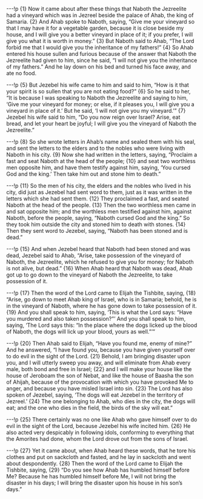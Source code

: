 ---!p
{1} Now it came about after these things that Naboth the Jezreelite 
had a vineyard which was in Jezreel beside the palace of Ahab, the king of Samaria. {2} And Ahab spoke to Naboth, saying, “Give me your vineyard so that I may have it for a vegetable garden, because it is close beside my house, and I will give you a better vineyard in place of it; if you prefer, I will give you what it is worth in money.” {3} But Naboth said to Ahab, “The Lord forbid me that I would give you the inheritance of my fathers!” {4} So Ahab entered his house sullen and furious because of the answer that Naboth the Jezreelite had given to him, since he said, “I will not give you the inheritance of my fathers.” And he lay down on his bed and turned his face away, and ate no food.

---!p
{5} But Jezebel his wife came to him and said to him, “How is it that your spirit is so sullen that you are not eating food?” {6} So he said to her, “It is because I was speaking to Naboth the Jezreelite and saying to him, ‘Give me your vineyard for money; or else, if it pleases you, I will give you a vineyard in place of it.’ But he said, ‘I will not give you my vineyard.’” {7} Jezebel his wife said to him, “Do you now reign over Israel? Arise, eat bread, and let your heart be joyful; I will give you the vineyard of Naboth the Jezreelite.”

---!p
{8} So she wrote letters in Ahab’s name and sealed them with his seal, and sent the letters to the elders and to the nobles who were living with Naboth in his city. {9} Now she had written in the letters, saying, “Proclaim a fast and seat Naboth at the head of the people; {10} and seat two worthless men opposite him, and have them testify against him, saying, ‘You cursed God and the king.’ Then take him out and stone him to death.”

---!p
{11} So the men of his city, the elders and the nobles who lived in his city, did just as Jezebel had sent word to them, just as it was written in the letters which she had sent them. {12} They proclaimed a fast, and seated Naboth at the head of the people. {13} Then the two worthless men came in and sat opposite him; and the worthless men testified against him, against Naboth, before the people, saying, “Naboth cursed God and the king.” So they took him outside the city and stoned him to death with stones. {14} Then they sent word to Jezebel, saying, “Naboth has been stoned and is dead.”

---!p
{15} And when Jezebel heard that Naboth had been stoned and was dead, Jezebel said to Ahab, “Arise, take possession of the vineyard of Naboth, the Jezreelite, which he refused to give you for money; for Naboth is not alive, but dead.” {16} When Ahab heard that Naboth was dead, Ahab got up to go down to the vineyard of Naboth the Jezreelite, to take possession of it.

---!p
{17} Then the word of the Lord came to Elijah the Tishbite, saying, {18} “Arise, go down to meet Ahab king of Israel, who is in Samaria; behold, he is in the vineyard of Naboth, where he has gone down to take possession of it. {19} And you shall speak to him, saying, ‘This is what the Lord says: “Have you murdered and also taken possession?”’ And you shall speak to him, saying, ‘The Lord says this: “In the place where the dogs licked up the blood of Naboth, the dogs will lick up your blood, yours as well.”’”

---!p
{20} Then Ahab said to Elijah, “Have you found me, enemy of mine?” And he answered, “I have found you, because you have given yourself over to do evil in the sight of the Lord. {21} Behold, I am bringing disaster upon you, and I will utterly sweep you away, and will eliminate from Ahab every male, both bond and free in Israel; {22} and I will make your house like the house of Jeroboam the son of Nebat, and like the house of Baasha the son of Ahijah, because of the provocation with which you have provoked Me to anger, and because you have misled Israel into sin. {23} The Lord has also spoken of Jezebel, saying, ‘The dogs will eat Jezebel in the territory of Jezreel.’ {24} The one belonging to Ahab, who dies in the city, the dogs will eat; and the one who dies in the field, the birds of the sky will eat.”

---!p
{25} There certainly was no one like Ahab who gave himself over to do evil in the sight of the Lord, because Jezebel his wife incited him. {26} He also acted very despicably in following idols, conforming to everything that the Amorites had done, whom the Lord drove out from the sons of Israel.

---!p
{27} Yet it came about, when Ahab heard these words, that he tore his clothes and put on sackcloth and fasted, and he lay in sackcloth and went about despondently. {28} Then the word of the Lord came to Elijah the Tishbite, saying, {29} “Do you see how Ahab has humbled himself before Me? Because he has humbled himself before Me, I will not bring the disaster in his days; I will bring the disaster upon his house in his son’s days.”